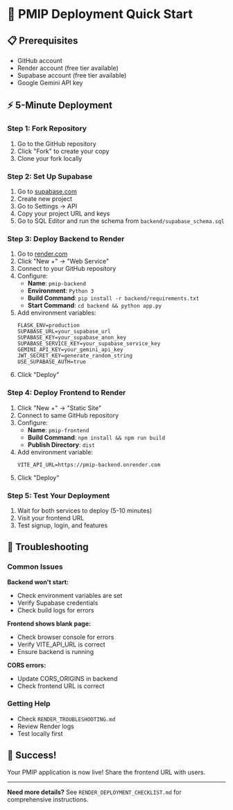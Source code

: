 # 🚀 PMIP Deployment Quick Start

## 📋 Prerequisites

- GitHub account
- Render account (free tier available)
- Supabase account (free tier available)
- Google Gemini API key

## ⚡ 5-Minute Deployment

### Step 1: Fork Repository
1. Go to the GitHub repository
2. Click "Fork" to create your copy
3. Clone your fork locally

### Step 2: Set Up Supabase
1. Go to [supabase.com](https://supabase.com)
2. Create new project
3. Go to Settings → API
4. Copy your project URL and keys
5. Go to SQL Editor and run the schema from `backend/supabase_schema.sql`

### Step 3: Deploy Backend to Render
1. Go to [render.com](https://render.com)
2. Click "New +" → "Web Service"
3. Connect to your GitHub repository
4. Configure:
   - **Name**: `pmip-backend`
   - **Environment**: `Python 3`
   - **Build Command**: `pip install -r backend/requirements.txt`
   - **Start Command**: `cd backend && python app.py`
5. Add environment variables:
   ```
   FLASK_ENV=production
   SUPABASE_URL=your_supabase_url
   SUPABASE_KEY=your_supabase_anon_key
   SUPABASE_SERVICE_KEY=your_supabase_service_key
   GEMINI_API_KEY=your_gemini_api_key
   JWT_SECRET_KEY=generate_random_string
   USE_SUPABASE_AUTH=true
   ```
6. Click "Deploy"

### Step 4: Deploy Frontend to Render
1. Click "New +" → "Static Site"
2. Connect to same GitHub repository
3. Configure:
   - **Name**: `pmip-frontend`
   - **Build Command**: `npm install && npm run build`
   - **Publish Directory**: `dist`
4. Add environment variable:
   ```
   VITE_API_URL=https://pmip-backend.onrender.com
   ```
5. Click "Deploy"

### Step 5: Test Your Deployment
1. Wait for both services to deploy (5-10 minutes)
2. Visit your frontend URL
3. Test signup, login, and features

## 🔧 Troubleshooting

### Common Issues

**Backend won't start:**
- Check environment variables are set
- Verify Supabase credentials
- Check build logs for errors

**Frontend shows blank page:**
- Check browser console for errors
- Verify VITE_API_URL is correct
- Ensure backend is running

**CORS errors:**
- Update CORS_ORIGINS in backend
- Check frontend URL is correct

### Getting Help
- Check `RENDER_TROUBLESHOOTING.md`
- Review Render logs
- Test locally first

## 🎉 Success!

Your PMIP application is now live! Share the frontend URL with users.

---

**Need more details?** See `RENDER_DEPLOYMENT_CHECKLIST.md` for comprehensive instructions.
